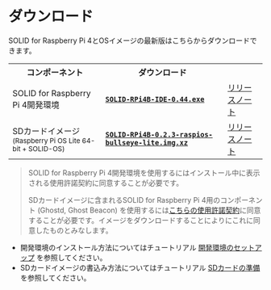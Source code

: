 # ダウンロード

SOLID for Raspberry Pi 4とOSイメージの最新版はこちらからダウンロードできます。

<table>
    <tr>
        <th>コンポーネント
        <th>ダウンロード
        <th>
    </tr>
    <tr>
        <td>SOLID for Raspberry Pi 4開発環境
        <td><a href="https://www.example.com"><b><code>SOLID-RPi4B-IDE-0.44.exe</code></b></a>
        <td><a href="https://www.example.com">リリースノート
    </tr>
    <tr>
        <td>SDカードイメージ<br><sup>(Raspberry Pi OS Lite 64-bit + SOLID-OS)</sup>
        <td><a href="https://www.example.com"><b><code>SOLID-RPi4B-0.2.3-raspios-bullseye-lite.img.xz</code></b></a>
        <td><a href="https://www.example.com">リリースノート
    </tr>
</table>

<!-- TODO: Replace links -->

> SOLID for Raspberry Pi 4開発環境を使用するにはインストール中に表示される使用許諾契約に同意することが必要です。
>
> SDカードイメージに含まれるSOLID for Raspberry Pi 4用のコンポーネント (Ghostd, Ghost Beacon) を使用するには[こちらの使用許諾契約](https://www.example.com)に同意することが必要です。イメージをダウンロードすることによりにこれに同意したものとみなします。

- 開発環境のインストール方法についてはチュートリアル [開発環境のセットアップ](setup-devenv.md) を参照してください。
- SDカードイメージの書込み方法についてはチュートリアル [SDカードの準備](flashing-sd-card.md) を参照してください。

